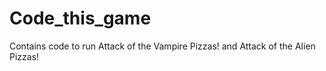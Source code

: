 # Code_this_game
Contains code to run Attack of the Vampire Pizzas! and Attack of the Alien Pizzas!
